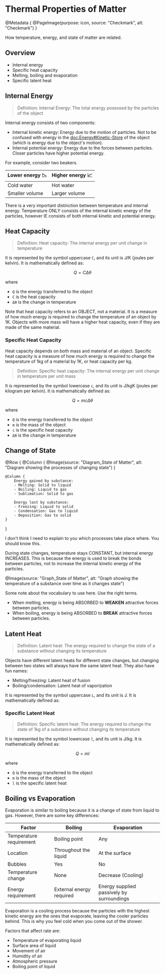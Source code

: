 # Thermal Properties of Matter

@Metadata {
    @PageImage(purpose: icon, source: "Checkmark", alt: "Checkmark")
}

How temperature, energy, and state of matter are related.

## Overview
- Internal energy
- Specific heat capacity
- Melting, boiling and evaporation
- Specific latent heat

## Internal Energy

> Definition: Internal Energy: The total energy posessed by the particles of the object

Internal energy consists of two components:
- Internal kinetic energy: Energy due to the motion of particles. Not to be confused with energy in the
<doc:Energy#Kinetic-Store> of the object (which is energy due to the object's motion).
- Internal potential energy: Energy due to the forces between particles. Closer particles have higher
potential energy.

For example, consider two beakers.

| Lower energy 📉 | Higher energy 📈 |
| --- | --- |
| Cold water | Hot water |
| Smaller volume | Larger volume |

There is a very important distinction between temperature and internal energy. Temperature ONLY consists
of the internal kinetic energy of the particles, however IE consists of both internal kinetic and 
potential energy.

## Heat Capacity

> Definition: Heat capacity: The internal energy per unit change in temperature

It is represented by the symbol uppercase `C`, and its unit is J/K (joules per kelvin). It is 
mathematically defined as:
```math
Q=C\Delta \theta
```
where
- `Q` is the energy transferred to the object
- `C` is the heat capacity
- `Δθ` is the change in temperature

Note that heat capacity refers to an OBJECT, not a material. It is a measure of how much energy is
required to change the temperature of an object by 1K. Objects with more mass will have a higher heat
capacity, even if they are made of the same material.

### Specific Heat Capacity

Heat capacity depends on both mass and material of an object. Specific heat capacity is a measure of
how much energy is required to change the temperature of 1kg of a material by 1K, or heat capacity per
kg.

> Definition: Specific heat capacity: The internal energy per unit change in temperature per unit mass

It is represented by the symbol lowercase `c`, and its unit is J/kgK (joules per kilogram per kelvin).
It is mathematically defined as:
```math
Q=mc\Delta \theta
```
where
- `Q` is the energy transferred to the object
- `m` is the mass of the object
- `c` is the specific heat capacity
- `Δθ` is the change in temperature

## Change of State

@Row {
    @Column {
        @Image(source: "Diagram_State of Matter", alt: "Diagram showing the processes of changing state")
    }

    @Column {
        Energy gained by substance:
        - Melting: Solid to liquid
        - Boiling: Liquid to gas
        - Sublimation: Solid to gas

        Energy lost by substance:
        - Freezing: Liquid to solid
        - Condensation: Gas to liquid
        - Deposition: Gas to solid
    }
}

I don't think I need to explain to you which processes take place where. You should know this.

During state changes, temperature stays CONSTANT, but internal energy INCREASES. This is because the 
energy is used to break the bonds between particles, not to increase the internal kinetic energy of the 
particles.

@Image(source: "Graph_State of Matter", alt: "Graph showing the temperature of a substance over time as it changes state")

Some note about the vocabulary to use here. Use the right terms.
- When melting, energy is being ABSORBED to **WEAKEN**  attractive forces between particles. 
- When boiling, energy is being ABSORBED to **BREAK** attractive forces between particles.

## Latent Heat

> Definition: Latent heat: The energy required to change the state of a substance without changing its 
temperature

Objects have different latent heats for different state changes, but changing between two states will
always have the same latent heat. They also have fun names:
- Melting/freezing: Latent heat of fusion
- Boiling/condensation: Latent heat of vaporization

It is represented by the symbol uppercase `L`, and its unit is J. It is mathematically defined as:

### Specific Latent Heat

> Definition: Specific latent heat: The energy required to change the state of 1kg of a substance
without changing its temperature

It is represented by the symbol lowercase `l`, and its unit is J/kg. It is mathematically defined as:
```math
Q=ml
```
where
- `Q` is the energy transferred to the object
- `m` is the mass of the object
- `l` is the specific latent heat

## Boiling vs Evaporation

Evaporation is similar to boiling because it is a change of state from liquid to gas. However, there
are some key differences:

| Factor | Boiling | Evaporation |
| --- | --- | --- |
| Temperature requirement | Boiling point | Any |
| Location | Throughout the liquid | At the surface |
| Bubbles | Yes | No |
| Temperature change | None | Decrease (Cooling) |
| Energy requirement | External energy required | Energy supplied passively by surroundings |

Evaporation is a cooling process because the particles with the highest kinetic energy are the ones 
that evaporate, leaving the cooler particles behind. This is why you feel cold when you come out of the 
shower.

Factors that affect rate are:
- Temperature of evaporating liquid
- Surface area of liquid
- Movement of air
- Humidity of air
- Atmospheric pressure
- Boiling point of liquid